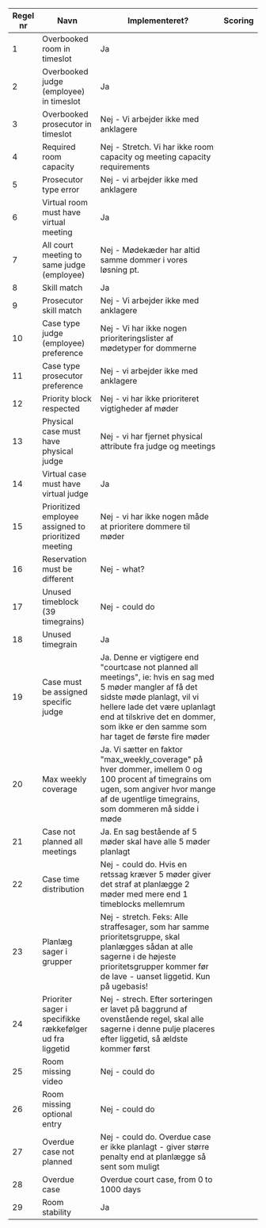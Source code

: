| Regel nr | Navn | Implementeret? | Scoring |
|----------|------|----------------|---------|
| 1 | Overbooked room in timeslot | Ja | |
| 2 | Overbooked judge (employee) in timeslot | Ja | |
| 3 | Overbooked prosecutor in timeslot | Nej - Vi arbejder ikke med anklagere | |
| 4 | Required room capacity | Nej - Stretch. Vi har ikke room capacity og meeting capacity requirements | |
| 5 | Prosecutor type error | Nej - vi arbejder ikke med anklagere | |
| 6 | Virtual room must have virtual meeting | Ja | |
| 7 | All court meeting to same judge (employee) | Nej - Mødekæder har altid samme dommer i vores løsning pt. | |
| 8 | Skill match | Ja | |
| 9 | Prosecutor skill match | Nej - Vi arbejder ikke med anklagere | |
| 10 | Case type judge (employee) preference | Nej - Vi har ikke nogen prioriteringslister af mødetyper for dommerne | |
| 11 | Case type prosecutor preference | Nej - vi arbejder ikke med anklagere | |
| 12 | Priority block respected | Nej - vi har ikke prioriteret vigtigheder af møder | |
| 13 | Physical case must have physical judge | Nej - vi har fjernet physical attribute fra judge og meetings | |
| 14 | Virtual case must have virtual judge | Ja | |
| 15 | Prioritized employee assigned to prioritized meeting | Nej - vi har ikke nogen måde at prioritere dommere til møder | |
| 16 | Reservation must be different | Nej - what? | |
| 17 | Unused timeblock (39 timegrains) | Nej - could do | |
| 18 | Unused timegrain | Ja | |
| 19 | Case must be assigned specific judge | Ja. Denne er vigtigere end "courtcase not planned all meetings", ie: hvis en sag med 5 møder mangler af få det sidste møde planlagt, vil vi hellere lade det være uplanlagt end at tilskrive det en dommer, som ikke er den samme som har taget de første fire møder | |
| 20 | Max weekly coverage | Ja. Vi sætter en faktor "max_weekly_coverage" på hver dommer, imellem 0 og 100 procent af timegrains om ugen, som angiver hvor mange af de ugentlige timegrains, som dommeren må sidde i møde | |
| 21 | Case not planned all meetings | Ja. En sag bestående af 5 møder skal have alle 5 møder planlagt | |
| 22 | Case time distribution | Nej - could do. Hvis en retssag kræver 5 møder giver det straf at planlægge 2 møder med mere end 1 timeblocks mellemrum | |
| 23 | Planlæg sager i grupper | Nej - stretch. Feks: Alle straffesager, som har samme prioritetsgruppe, skal planlægges sådan at alle sagerne i de højeste prioritetsgrupper kommer før de lave - uanset liggetid. Kun på ugebasis! | |
| 24 | Prioriter sager i specifikke rækkefølger ud fra liggetid | Nej - strech. Efter sorteringen er lavet på baggrund af ovenstående regel, skal alle sagerne i denne pulje placeres efter liggetid, så ældste kommer først | |
| 25 | Room missing video | Nej - could do | |
| 26 | Room missing optional entry | Nej - could do | |
| 27 | Overdue case not planned | Nej - could do. Overdue case er ikke planlagt - giver større penalty end at planlægge så sent som muligt | |
| 28 | Overdue case | Overdue court case, from 0 to 1000 days | |
| 29 | Room stability | Ja | |